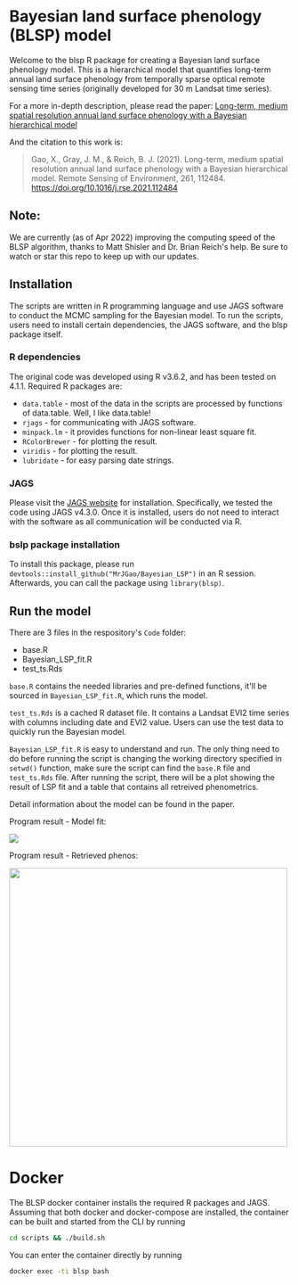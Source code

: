 # Bayesian land surface phenology (BLSP) model
Welcome to the blsp R package for creating a Bayesian land surface phenology model. This is a hierarchical model that quantifies long-term annual land surface phenology from temporally sparse optical remote sensing time series (originally developed for 30 m Landsat time series).

For a more in-depth description, please read the paper: [Long-term, medium spatial resolution annual land surface phenology with a Bayesian hierarchical model](https://doi.org/10.1016/j.rse.2021.112484)

And the citation to this work is:
> Gao, X., Gray, J. M., & Reich, B. J. (2021). Long-term, medium spatial resolution annual land surface phenology with a Bayesian hierarchical model. Remote Sensing of Environment, 261, 112484. https://doi.org/10.1016/j.rse.2021.112484

## Note:
We are currently (as of Apr 2022) improving the computing speed of the BLSP algorithm, thanks to Matt Shisler and Dr. Brian Reich's help. Be sure to watch or star this repo to keep up with our updates.

## Installation
The scripts are written in R programming language and use JAGS software to conduct the MCMC sampling for the Bayesian model. To run the scripts, users need to install certain dependencies, the JAGS software, and the blsp package itself.

### R dependencies
The original code was developed using R v3.6.2, and has been tested on 4.1.1.
Required R packages are:
* `data.table` - most of the data in the scripts are processed by functions of data.table. Well, I like data.table!
* `rjags` - for communicating with JAGS software.
* `minpack.lm` - it provides functions for non-linear least square fit.
* `RColorBrewer` - for plotting the result.
* `viridis` - for plotting the result.
* `lubridate` - for easy parsing date strings.

### JAGS
Please visit the [JAGS website](http://mcmc-jags.sourceforge.net/) for installation. Specifically, we tested the code using JAGS v4.3.0. Once it is installed, users do not need to interact with the software as all communication will be conducted via R.

### bslp package installation
To install this package, please run `devtools::install_github("MrJGao/Bayesian_LSP")` in an R session. Afterwards, you can call the package using `library(blsp)`. 

## Run the model
There are 3 files in the respository's `Code` folder:
* base.R
* Bayesian_LSP_fit.R
* test_ts.Rds

`base.R` contains the needed libraries and pre-defined functions, it'll be sourced in `Bayesian_LSP_fit.R`, which runs the model.

`test_ts.Rds` is a cached R dataset file. It contains a Landsat EVI2 time series with columns including date and EVI2 value. Users can use the test data to quickly run the Bayesian model.

`Bayesian_LSP_fit.R` is easy to understand and run. The only thing need to do before running the script is changing the working directory specified in `setwd()` function, make sure the script can find the `base.R` file and `test_ts.Rds` file. After running the script, there will be a plot showing the result of LSP fit and a table that contains all retreived phenometrics.

Detail information about the model can be found in the paper.

Program result - Model fit:

![](img/model_fit_plot.png)

Program result - Retrieved phenos:

<img src="img/model_fit_phenos.png" alt="" width="500"/>


# Docker
The BLSP docker container installs the required R packages and JAGS.
Assuming that both docker and docker-compose are installed, the container can
be built and started from the CLI by running
```bash
cd scripts && ./build.sh
```
You can enter the container directly by running
```bash
docker exec -ti blsp bash
```

